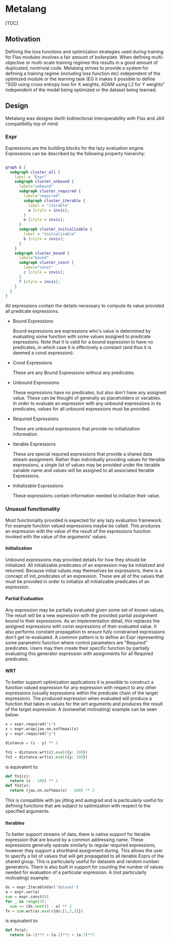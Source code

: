 # Metalang

[TOC]

## Motivation

Defining the loss functions and optimization strategies used during training for
Flax modules involves a fair amount of boilerplate. When defining
multi-objective or multi-scale training regimes this results in a good amount of
duplicated, nontrivial code. Metalang strives to provide a system for defining a
training regime (including loss function etc) independent of the optimized
module or the learning task (EG it makes it possible to define "SGD using cross
entropy loss for X weights, ADAM using L2 for Y weights" independent of the
model being optimized or the dataset being learned.

## Design

Metalang was designe dwith bidirectional interoperability with Flax and JAX
compatibility top of mind.

### Expr

Expressions are the building blocks for the lazy evaluation engine. Expressions
can be described by the following property hierarchy:

```dot

graph G {
  subgraph cluster_all {
    label = "Expr"
    subgraph cluster_unbound {
      label="unbound"
      subgraph cluster_required {
        label="required"
        subgraph cluster_iterable {
          label = "iterable"
          a [style = invis];
        }
        e [style = invis];
      }
      subgraph cluster_initializable {
        label = "initializable"
        b [style = invis];
      }
    }
    subgraph cluster_bound {
      label="bound"
      subgraph cluster_const {
        label="const"
        c [style = invis];
      }
      f [style = invis];
    }
  }
}

```

All expressions contain the details necessary to compute its value provided all
predicate expressions.

*   Bound Expressions

    Bound expressions are expressions who's value is determined by evaluating
    some function with some values assigned to predicate expressions. Note that
    it is valid for a bound expression to have no predicates, in which case it
    is effectively a constant (and thus it is deemed a const expression).

*   Const Expressions

    These are any Bound Expressions without any predicates.

*   Unbound Expressions

    These expressions have no predicates, but also don't have any assigned
    value. These can be thought of generally as placeholders or variables. In
    order to evaluate an expression with any unbound expressions in its
    predicates, values for all unbound expressions must be provided.

*   Required Expressions

    These are unbound expressions that provide no initialization information.

*   Iterable Expressions

    These are special required expressions that provide a shared data stream
    assignment. Rather than individually providing values for Iterable
    expressions, a single list of values may be provided under the iterable
    variable name and values will be assigned to all associated Iterable
    Expressions.

*   Initializable Expressions

    These expressions contain information needed to initialize their value.

### Unusual functionality

Most functionality provided is expected for any lazy evaluation framework. For
example function valued expressions maybe be called. This produces an expression
with the value of the result of the expressions function invoked with the value
of the arguments' values.

#### Initialization

Unbound expressions may provided details for how they should be initialized. All
initializable predicates of an expression may be initialized and returned.
Because initial values may themselves be expressions, there is a concept of
init\_predicates of an expression. These are all of the values that must be
provided in order to initialize all initializable predicates of an expression.

#### Partial Evaluation

Any expression may be partially evaluated given some set of known values. The
result will be a new expression with the provided partial assignment bound to
their expressions. As an implementation detail, this replaces the assigned
expressions with const expressions of their evaluated value. It also performs
constant propagation to ensure fully constrained expressions don't get
re-evaluated. A common pattern is to define an Expr representing some parametric
function where control parameters are "Required" predicates. Users may then
create their specific function by partially evaluating this generator expression
with assignments for all Required predicates.

#### WRT

To better support optimization applications it is possible to construct a
function valued expression for any expression with respect to any other
expressions (usually expressions within the predicate chain of the target
expression). The produced expression when evaluated will produce a function that
takes in values for the wrt arguments and produces the result of the target
expression. A (somewhat motivating) example can be seen below:

```py
x = expr.required("x")
z = expr.wrap(jax.nn.softmax)(x)
y = expr.required("y")

distance = (z - y) ** 2

fn1 = distance.wrt(z).eval({y: 100})
fn2 = distance.wrt(x).eval({y: 100})
```

is equivalent to:

```py
def fn1(z):
  return (z - 100) ** 2
def fn2(x):
  return (jax.nn.softmax(x) - 100) ** 2
```

This is compatible with jax jitting and autograd and is particularly useful for
defining functions that are subject to optimization with respect to the
specified arguments.

#### Iterables

To better support streams of data, there is native support for Iterable
expression that are bound by a common addressing name. These expressions
generally operate similarly to regular required expressions, however they
support a shorthand assignment during. This allows the user to specify a list of
values that will get propagated to all iterable Exprs of the shared group. This
is particularly useful for datasets and random number generators. There is also
built in support for counting the number of values needed for evaluation of a
particular expression. A (not particularly motivating) example:

```py
ds = expr.IterableVar('dataset')
a = expr.var(a)
sum = expr.const(0)
for _ in range(3):
  sum += (ds.next() - a) ** 2
fn = sum.wrt(a).eval({ds:[1,2,3]})
```

is equivalent to:

```py
def fn(a):
  return (a-1)**2 + (a-2)**2 + (a-3)**2
```
